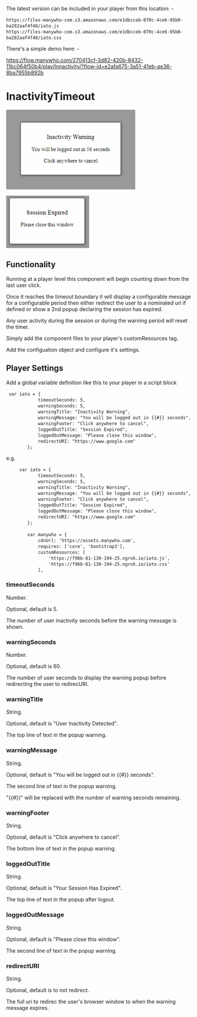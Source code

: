 
The latest version can be included in your player from this location: -

```
https://files-manywho-com.s3.amazonaws.com/e1dbcceb-070c-4ce6-95b0-ba282aaf4f48/iato.js
https://files-manywho-com.s3.amazonaws.com/e1dbcceb-070c-4ce6-95b0-ba282aaf4f48/iato.css

```

There's a simple demo here: -

https://flow.manywho.com/270413cf-3d82-420b-8432-11bc064f50b4/play/Innactivity/?flow-id=e2afa675-3a51-41eb-ae36-8ba7955b892b

# InactivityTimeout

![alt text](https://github.com/MarkWattsBoomi/InactivityTimeout/blob/main/warning.png)

![alt text](https://github.com/MarkWattsBoomi/InactivityTimeout/blob/main/logged.png)


## Functionality

Running at a player level this component will begin counting down from the last user click.

Once it reaches the timeout boundary it will display a configurable message for a configurable period then 
either redirect the user to a nominated uri if defined or show a 2nd popup declaring the session has expired.

Any user activity during the session or during the warning period will reset the timer.

Simply add the component files to your player's customResources tag.

Add the configuation object and configure it's settings.


## Player Settings

Add a global variable definition like this to your player in a script block

```
 var iato = {
            timeoutSeconds: 5,
            warningSeconds: 5,
            warningTitle: "Inactivity Warning",
            warningMessage: "You will be logged out in {{#}} seconds",
            warningFooter: "Click anywhere to cancel",
            loggedOutTitle: "Session Expired",
            loggedOutMessage: "Please close this window",
            redirectURI: "https://www.google.com"
        };
```

e.g.

```
     var iato = {
            timeoutSeconds: 5,
            warningSeconds: 5,
            warningTitle: "Inactivity Warning",
            warningMessage: "You will be logged out in {{#}} seconds",
            warningFooter: "Click anywhere to cancel",
            loggedOutTitle: "Session Expired",
            loggedOutMessage: "Please close this window",
            redirectURI: "https://www.google.com"
        };
        
        var manywho = {
            cdnUrl: 'https://assets.manywho.com',
            requires: ['core', 'bootstrap3'],
            customResources: [
                'https://f96b-81-130-194-25.ngrok.io/iato.js',
                'https://f96b-81-130-194-25.ngrok.io/iato.css'
            ],
```

### timeoutSeconds
Number.

Optional, default is 5.

The number of user inactivity seconds before the warning message is shown.

### warningSeconds
Number.

Optional, default is 60.

The number of user seconds to display the warning popup before redirecting the user to redirecURI.

### warningTitle
String.

Optional, default is "User Inactivity Detected".

The top line of text in the popup warning.

### warningMessage
String.

Optional, default is "You will be logged out in {{#}} seconds".

The second line of text in the popup warning.

"{{#}}" will be replaced with the number of warning seconds remaining.

### warningFooter
String.

Optional, default is "Click anywhere to cancel".

The bottom line of text in the popup warning.

### loggedOutTitle
String.

Optional, default is "Your Session Has Expired".

The top line of text in the popup after logout.

### loggedOutMessage
String.

Optional, default is "Please close this window".

The second line of text in the popup warning.



### redirectURI
String.

Optional, default is to not redirect.

The full uri to redirec the user's browser window to when the warning message expires.